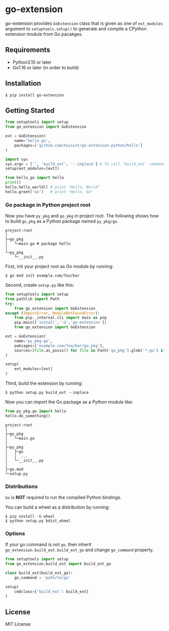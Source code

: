 # go-extension

go-extension provides `GoExtension` class that is given as one of `ext_modules` argument to `setuptools.setup()` to generate and compile a CPython extension module from Go pacakges.


## Requirements

- Python3.10 or later
- Go1.16 or later (in order to build)


## Installation
```shell
$ pip install go-extension
```

## Getting Started
```python
from setuptools import setup
from go_extension import GoExtension

ext = GoExtension(
    name='hello_go',
    packages=['github.com/huisint/go-extension-python/hello']
)

import sys
sys.argv = ['', 'build_ext', '--inplace'] # To call `build_ext` command of setup().
setup(ext_modules=[ext])

from hello_go import hello
print()
hello.hello_world() # print "Hello, World"
hello.greet('Go')   # print "Hello, Go"
```

### Go package in Python project root
Now you have `py_pkg` and `go_pkg` in project root.
The following shows how to build `go_pkg` as a Python package named `py_pkg/go`.

```
project-root
│
├─go_pkg
│   └─main.go # package hello
│
└─py_pkg
    └─__init__.py
```


First, init your project root as Go module by running:
```shell
$ go mod init example.com/foo/bar
```


Second, create `setup.py` like this:

```python
from setuptools import setup
from pathlib import Path
try:
    from go_extension import GoExtension
except (ImportError, ModuleNotFoundError):
    from pip._internal.cli import main as pip
    pip.main(['install','-U','go-extension'])
    from go_extension import GoExtension

ext = GoExtension(
    name='py_pkg.go',
    pakcages=['example.com/foo/bar/go_pkg'],
    sources=[file.as_posix() for file in Path('go_pkg').glob('*.go') if file.is_file()]
)

setup(
    ext_modules=[ext]
)
```


Third, build the extension by running:
```shell
$ python setup.py build_ext --inplace
```


Now you can import the Go package as a Python module like:
```python
from py_pkg.go import hello
hello.do_something()
```

```
project-root 
│
├─go_pkg
│   └─main.go
│
├─py_pkg
│   ├─go
│   │  ...
│   └─__init__.py
│   
├─go.mod
└─setup.py
```


### Distributions
`Go` is **NOT** required to run the compiled Python bindings.


You can build a wheel as a distribution by running:
```shell
$ pip install -U wheel
$ python setup.py bdist_wheel
```


### Options

If your go command is not `go`, then inherit `go_extension.build_ext.build_ext_go` and change `go_command` property.
```python
from setuptools import setup
from go_extension.build_ext import build_ext_go

class build_ext(build_ext_go):
    go_command = 'path/to/go'

setup(
    cmdclass={'build_ext': build_ext}
)
```

## License
MIT License

